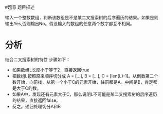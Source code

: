 #题意
题目描述

输入一个整数数组，判断该数组是不是某二叉搜索树的后序遍历的结果。如果是则输出Yes,否则输出No。假设输入的数组的任意两个数字都互不相同。

# 分析

结合二叉搜索树的特性
步骤如下：
- 如果数组L长度小于等于2，直接返回true
- 把数组L按照原来顺序切分成 A = [...], B = [...], C = [len(L)-1]。从倒数第二个数开始，向前找，从第一个小于C的元素开始，往前都是A。中间是B，肯定都是大于C的数。
- 如果A中，发现还有元素大于C，那么说明L不可能是某二叉搜索树的后序遍历的结果，直接返回false。
- 反之，递归处理切分A和B
